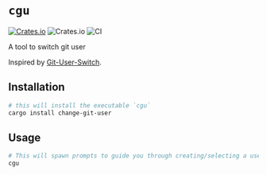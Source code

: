 # `cgu`

[![Crates.io](https://img.shields.io/crates/v/change-git-user)][Crates.io Link]
![Crates.io](https://img.shields.io/crates/d/change-git-user)
![CI](https://github.com/spenserblack/change-git-user/workflows/CI/badge.svg)

A tool to switch git user

Inspired by [Git-User-Switch](https://github.com/geongeorge/Git-User-Switch).

## Installation

```bash
# this will install the executable `cgu`
cargo install change-git-user
```

## Usage

```bash
# This will spawn prompts to guide you through creating/selecting a user config
cgu
```

[Crates.io Link]: https://crates.io/crates/change-git-user
